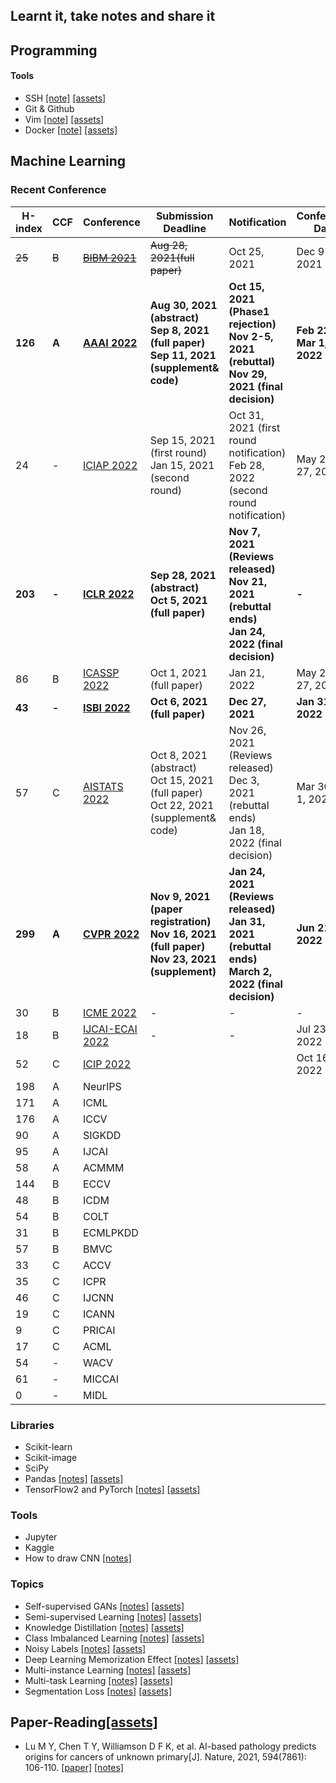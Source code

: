 ## Learnt it, take notes and share it

## Programming

#### Tools

- SSH [[note]](./learnt/ssh/ssh-notes.md) [[assets]](https://github.com/yuanpinz/learntit/tree/main/learnt/ssh)
- Git & Github
- Vim [[note]](./learnt/vim/vim.md) [[assets]](https://github.com/yuanpinz/learntit/tree/main/learnt/vim)
- Docker [[note]](./learnt/docker/docker.md) [[assets]](https://github.com/yuanpinz/learntit/tree/main/learnt/docker)

## Machine Learning

### Recent Conference

| H-index | CCF   | Conference                                                   | Submission Deadline                                          | Notification                                                 | Conference Date          |
| ------- | ----- | ------------------------------------------------------------ | ------------------------------------------------------------ | ------------------------------------------------------------ | ------------------------ |
| ~~25~~  | ~~B~~ | ~~[BIBM 2021](https://ieeebibm.org/BIBM2021/)~~              | ~~Aug 28, 2021(full paper)~~                                 | Oct 25, 2021                                                 | Dec 9-12, 2021           |
| **126** | **A** | **[AAAI 2022](https://aaai.org/Conferences/AAAI-22/aaai22call/)** | **Aug 30, 2021 (abstract)<br/>Sep 8, 2021 (full paper)<br/>Sep 11, 2021 (supplement& code)** | **Oct 15, 2021 (Phase1 rejection)<br/>Nov 2-5, 2021 (rebuttal)<br/>Nov 29, 2021 (final decision)** | **Feb 22 - Mar 1, 2022** |
| 24      | -     | [ICIAP 2022](https://www.iciap2021.org/)                     | Sep 15, 2021 (first round)<br/>Jan 15, 2021 (second round)   | Oct 31, 2021 (first round notification)<br/>Feb 28, 2022 (second round notification) | May 23-27, 2022          |
| **203** | **-** | **[ICLR 2022](https://iclr.cc/Conferences/2022/CallForPapers)** | **Sep 28, 2021 (abstract)<br/>Oct 5, 2021 (full paper)**     | **Nov 7, 2021 (Reviews released)<br/>Nov 21, 2021 (rebuttal ends)<br/>Jan 24, 2022 (final decision)** | **-**                    |
| 86      | B     | [ICASSP 2022](https://2022.ieeeicassp.org/)                  | Oct 1, 2021 (full paper)                                     | Jan 21, 2022                                                 | May 22-27, 2022          |
| **43**  | **-** | **[ISBI 2022](https://biomedicalimaging.org/2022/)**         | **Oct 6, 2021 (full paper)**                                 | **Dec 27, 2021**                                             | **Jan 31, 2022**         |
| 57      | C     | [AISTATS 2022](https://aistats.org/aistats2022/index.html)   | Oct 8, 2021 (abstract)<br/>Oct 15, 2021 (full paper)<br/>Oct 22, 2021 (supplement& code) | Nov 26, 2021 (Reviews released)<br/>Dec 3, 2021 (rebuttal ends)<br/>Jan 18, 2022 (final decision) | Mar 30-Apr 1, 2022       |
| **299** | **A** | **[CVPR 2022](http://cvpr2022.thecvf.com/)**                 | **Nov 9, 2021 (paper registration)<br/>Nov 16, 2021 (full paper)<br/>Nov 23, 2021 (supplement)** | **Jan 24, 2021 (Reviews released)<br/>Jan 31, 2021 (rebuttal ends)<br/>March 2, 2022 (final decision)** | **Jun 21-24, 2022**      |
| 30      | B     | [ICME 2022](http://2022.ieeeicme.org/)                       | -                                                            | -                                                            | -                        |
| 18      | B     | [IJCAI-ECAI 2022](https://ijcai-22.org/)                     | -                                                            | -                                                            | Jul 23-29, 2022          |
| 52      | C     | [ICIP 2022](http://2022.ieeeicip.org/)                       |                                                              |                                                              | Oct 16-19, 2022          |
| 198     | A     | NeurIPS                                                      |                                                              |                                                              |                          |
| 171     | A     | ICML                                                         |                                                              |                                                              |                          |
| 176     | A     | ICCV                                                         |                                                              |                                                              |                          |
| 90      | A     | SIGKDD                                                       |                                                              |                                                              |                          |
| 95      | A     | IJCAI                                                        |                                                              |                                                              |                          |
| 58      | A     | ACMMM                                                        |                                                              |                                                              |                          |
| 144     | B     | ECCV                                                         |                                                              |                                                              |                          |
| 48      | B     | ICDM                                                         |                                                              |                                                              |                          |
| 54      | B     | COLT                                                         |                                                              |                                                              |                          |
| 31      | B     | ECMLPKDD                                                     |                                                              |                                                              |                          |
| 57      | B     | BMVC                                                         |                                                              |                                                              |                          |
| 33      | C     | ACCV                                                         |                                                              |                                                              |                          |
| 35      | C     | ICPR                                                         |                                                              |                                                              |                          |
| 46      | C     | IJCNN                                                        |                                                              |                                                              |                          |
| 19      | C     | ICANN                                                        |                                                              |                                                              |                          |
| 9       | C     | PRICAI                                                       |                                                              |                                                              |                          |
| 17      | C     | ACML                                                         |                                                              |                                                              |                          |
| 54      | -     | WACV                                                         |                                                              |                                                              |                          |
| 61      | -     | MICCAI                                                       |                                                              |                                                              |                          |
| 0       | -     | MIDL                                                         |                                                              |                                                              |                          |

### Libraries

- Scikit-learn
- Scikit-image
- SciPy
- Pandas [[notes]](./learnt/pandas/pandas.md)  [[assets]](https://github.com/yuanpinz/learntit/tree/main/learnt/pandas)
- TensorFlow2 and PyTorch [[notes]](./learnt/dl-libraries/tf2.md)  [[assets]](https://github.com/yuanpinz/learntit/tree/main/learnt/dl-libraries)

### Tools

- Jupyter
- Kaggle
- How to draw CNN [[notes]](./learnt/ml-tools/draw-cnn.md) 

### Topics

- Self-supervised GANs [[notes]](./learnt/self-supervised-gans/self-supervised-gans.md) [[assets]](https://github.com/yuanpinz/learntit/tree/main/learnt/self-supervised-gans)
- Semi-supervised Learning [[notes]](./learnt/semi-supervised-learning/semi-supervised-learning.md) [[assets]](https://github.com/yuanpinz/learntit/tree/main/learnt/semi-supervised-learning)
- Knowledge Distillation [[notes]](./learnt/knowledge-distillation/knowledge-distillation.md) [[assets]](https://github.com/yuanpinz/learntit/tree/main/learnt/knowledge-distillation)
- Class Imbalanced Learning [[notes]](./learnt/class-imbalanced-learning/class-imbalanced-learning.md) [[assets]](https://github.com/yuanpinz/learntit/tree/main/learnt/class-imbalanced-learning)
- Noisy Labels [[notes]](./learnt/noisy-labels/noisy-labels.md) [[assets]](https://github.com/yuanpinz/learntit/tree/main/learnt/noisy-labels)
- Deep Learning Memorization Effect [[notes]](./learnt/dl-memorization-effect/dl-memorization-effect.md) [[assets]](https://github.com/yuanpinz/learntit/tree/main/learnt/dl-memorization-effect)
- Multi-instance Learning [[notes]](./learnt/multi-instance-learning/multi-instance-learning.md) [[assets]](https://github.com/yuanpinz/learntit/tree/main/learnt/multi-instance-learning)
- Multi-task Learning [[notes]](./learnt/multi-task-learning/multi-task-learning.md) [[assets]](https://github.com/yuanpinz/learntit/tree/main/learnt/multi-task-learning)
- Segmentation Loss [[notes]](./learnt/segmentation-loss/segmentation-loss.md) [[assets]](https://github.com/yuanpinz/learntit/tree/main/learnt/segmentation-loss)

## Paper-Reading[[assets]](https://github.com/yuanpinz/learntit/tree/main/learnt/paper-reading/)

- Lu M Y, Chen T Y, Williamson D F K, et al. AI-based pathology predicts origins for cancers of unknown primary[J]. Nature, 2021, 594(7861): 106-110. [[paper]](https://www.nature.com/articles/s41586-021-03512-4) [[notes]](./learnt/paper-reading/AI-based-pathology-predicts-origins-for-cancers-of-unknown-primary.md) 

